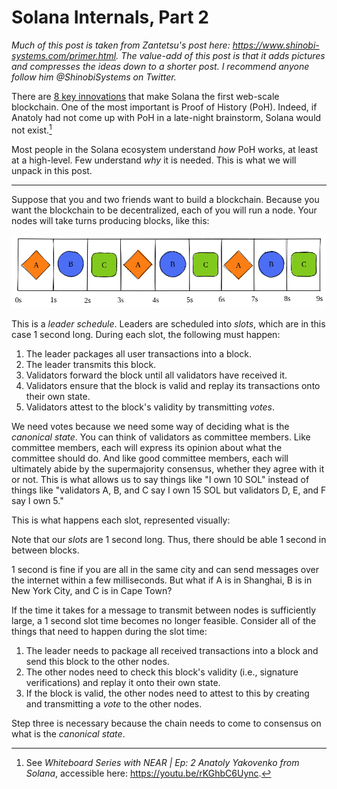 # Solana Internals, Part 2

*Much of this post is taken from Zantetsu's post here: https://www.shinobi-systems.com/primer.html. The value-add of this post is that it adds pictures and compresses the ideas down to a shorter post. I recommend anyone follow him @ShinobiSystems on Twitter.*

There are [8 key innovations](https://medium.com/solana-labs/7-innovations-that-make-solana-the-first-web-scale-blockchain-ddc50b1defda) that make Solana the first web-scale blockchain. One of the most important is Proof of History (PoH). Indeed, if Anatoly had not come up with PoH in a late-night brainstorm, Solana would not exist.[^1]

Most people in the Solana ecosystem understand *how* PoH works, at least at a high-level. Few understand *why* it is needed. This is what we will unpack in this post.

---

Suppose that you and two friends want to build a blockchain. Because you want the blockchain to be decentralized, each of you will run a node. Your nodes will take turns producing blocks, like this:

![leader schedule](media/leader-schedule.excalidraw.png)

This is a *leader schedule*. Leaders are scheduled into *slots*, which are in this case 1 second long. During each slot, the following must happen:
1. The leader packages all user transactions into a block.
2. The leader transmits this block.
3. Validators forward the block until all validators have received it.
4. Validators ensure that the block is valid and replay its transactions onto their own state.
5. Validators attest to the block's validity by transmitting *votes*.

We need votes because we need some way of deciding what is the *canonical state*. You can think of validators as committee members. Like committee members, each will express its opinion about what the committee should do. And like good committee members, each will ultimately abide by the supermajority consensus, whether they agree with it or not. This is what allows us to say things like "I own 10 SOL" instead of things like "validators A, B, and C say I own 15 SOL but validators D, E, and F say I own 5."

This is what happens each slot, represented visually:





Note that our *slots* are 1 second long. Thus, there should be able 1 second in between blocks. 

1 second is fine if you are all in the same city and can send messages over the internet within a few milliseconds. But what if A is in Shanghai, B is in New York City, and C is in Cape Town?

If the time it takes for a message to transmit between nodes is sufficiently large, a 1 second slot time becomes no longer feasible. Consider all of the things that need to happen during the slot time:
1. The leader needs to package all received transactions into a block and send this block to the other nodes.
2. The other nodes need to check this block's validity (i.e., signature verifications) and replay it onto their own state.
3. If the block is valid, the other nodes need to attest to this by creating and transmitting a *vote* to the other nodes.

Step three is necessary because the chain needs to come to consensus on what is the *canonical state*. 



[^1]: See *Whiteboard Series with NEAR | Ep: 2 Anatoly Yakovenko from Solana*, accessible here: https://youtu.be/rKGhbC6Uync.
